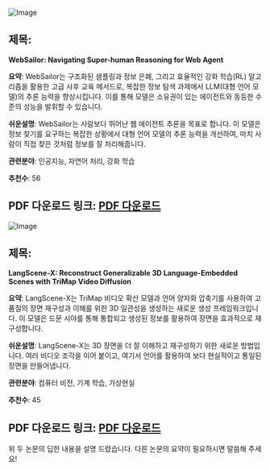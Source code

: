 ![Image](https://cdn-thumbnails.huggingface.co/social-thumbnails/papers/2507.02592.png)
## 제목:
**WebSailor: Navigating Super-human Reasoning for Web Agent**

**요약**:
WebSailor는 구조화된 샘플링과 정보 은폐, 그리고 효율적인 강화 학습(RL) 알고리즘을 활용한 고급 사후 교육 메서드로, 복잡한 정보 탐색 과제에서 LLM(대형 언어 모델)의 추론 능력을 향상시킵니다. 이를 통해 모델은 소유권이 있는 에이전트와 동등한 수준의 성능을 발휘할 수 있습니다.

**쉬운설명**:
WebSailor는 사람보다 뛰어난 웹 에이전트 추론을 목표로 합니다. 이 모델은 정보 찾기를 요구하는 복잡한 상황에서 대형 언어 모델의 추론 능력을 개선하여, 마치 사람이 직접 찾은 것처럼 정보를 잘 처리해줍니다.

**관련분야**:
인공지능, 자연어 처리, 강화 학습

**추천수**:
56

**PDF 다운로드 링크**: [PDF 다운로드](https://arxiv.org/pdf/2507.02592)
---

![Image](https://avatars.bbf781594fc8c812316711aa8e2797aa.svg)
## 제목:
**LangScene-X: Reconstruct Generalizable 3D Language-Embedded Scenes with TriMap Video Diffusion**

**요약**:
LangScene-X는 TriMap 비디오 확산 모델과 언어 양자화 압축기를 사용하여 고품질의 장면 재구성과 이해를 위한 3D 일관성을 생성하는 새로운 생성 프레임워크입니다. 이 모델은 드문 시야를 통해 통합되고 생성된 정보를 활용하여 장면을 효과적으로 재구성합니다.

**쉬운설명**:
LangScene-X는 3D 장면을 더 잘 이해하고 재구성하기 위한 새로운 방법입니다. 여러 비디오 조각을 이어 붙이고, 여기서 언어를 활용하여 보다 현실적이고 통일된 장면을 만들어냅니다.

**관련분야**:
컴퓨터 비전, 기계 학습, 가상현실

**추천수**:
45

**PDF 다운로드 링크**: [PDF 다운로드](https://arxiv.org/pdf/2507.02813)
---

위 두 논문의 딥한 내용을 설명 드렸습니다. 다른 논문의 요약이 필요하시면 말씀해 주세요!